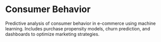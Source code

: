 # Consumer Behavior
Predictive analysis of consumer behavior in e-commerce using machine learning. Includes purchase propensity models, churn prediction, and dashboards to optimize marketing strategies.
